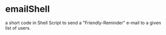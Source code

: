 emailShell
==========

a short code in Shell Script to send a "Friendly-Reminder" e-mail to a given list of users. 
